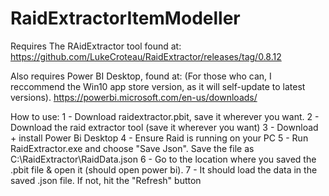 # RaidExtractorItemModeller

Requires The RAidExtractor tool found at: 
https://github.com/LukeCroteau/RaidExtractor/releases/tag/0.8.12

Also requires Power BI Desktop, found at:
(For those who can, I reccommend the Win10 app store version, as it will self-update to latest versions).
https://powerbi.microsoft.com/en-us/downloads/

How to use:
1 - Download raidextractor.pbit, save it wherever you want.
2 - Download the raid extractor tool (save it wherever you want)
3 - Download + install Power Bi Desktop
4 - Ensure Raid is running on your PC
5 - Run  RaidExtractor.exe and choose "Save Json".   Save the file as C:\RaidExtractor\RaidData.json
6 - Go to the location where you saved the .pbit file & open it (should open power bi).
7 - It should load the data in the saved .json file.   If not, hit the "Refresh" button
